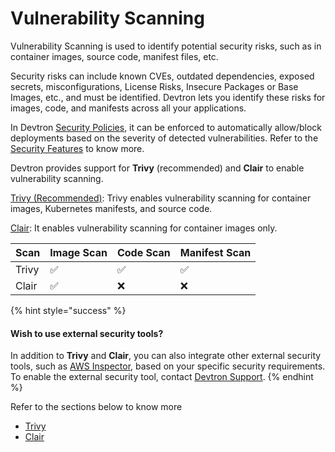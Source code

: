 # Vulnerability Scanning

Vulnerability Scanning is used to identify potential security risks, such as in container images, source code, manifest files, etc.

Security risks can include known CVEs, outdated dependencies, exposed secrets, misconfigurations, License Risks, Insecure Packages or Base Images, etc., and must be identified. Devtron lets you identify these risks for images, code, and manifests across all your applications.

In Devtron [Security Policies](../../security-features/security-policies.md), it can be enforced to automatically allow/block deployments based on the severity of detected vulnerabilities. Refer to the [Security Features](../../security-features/) to know more.

Devtron provides support for **Trivy** (recommended) and **Clair** to enable vulnerability scanning.

[Trivy (Recommended)](trivy.md): Trivy enables vulnerability scanning for container images, Kubernetes manifests, and source code.

[Clair](clair.md): It enables vulnerability scanning for container images only.

| Scan  | Image Scan | Code Scan | Manifest Scan |
| ----- | ---------- | --------- | ------------- |
| Trivy | ✅          | ✅         | ✅             |
| Clair | ✅          | ❌         | ❌             |

{% hint style="success" %}
#### Wish to use external security tools?

In addition to **Trivy** and **Clair**, you can also integrate other external security tools, such as [AWS Inspector](https://docs.aws.amazon.com/inspector/latest/user/what-is-inspector.html), based on your specific security requirements. To enable the external security tool, contact [Devtron Support](https://github.com/devtron-labs/devtron-documentation/blob/main/docs/user-guide/integrations/vulnerability-scanning/support@devtron.ai).
{% endhint %}

Refer to the sections below to know more

* [Trivy](trivy.md)
* [Clair](clair.md)
